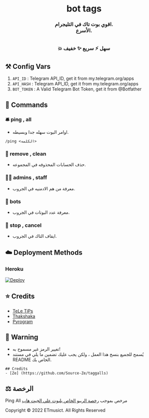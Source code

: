 <h1 align= center>bot tags</h1>
<h3 align = center>اقوي بوت تاك في التليجرام.
<br>الأسرع.
    
<br>💥 سهل    ⚡️ سريع    ✨ خفيف</h3>
    
## ⚒ Config Vars

1. `API_ID` : Telegram API_ID, get it from my.telegram.org/apps
2. `API_HASH` : Telegram API_ID, get it from my.telegram.org/apps
3. `BOT_TOKEN` : A Valid Telegram Bot Token, get it from @Botfather


## 📄 Commands

### 🛎 ping , all

- اوامر البوت سهله جدا وبسيطه.

```
/ping <الكلمه>    
```
    
### 👻 remove , clean

- حذف الحسابات المحذوفه في المجموعه.

### 👮🏻 admins , staff

- معرفة من هم الادمنيه في الجروب.

### 👾 bots 

- معرفة عدد البوتات في الجروب.

### 🛑 stop , cancel

- ايقاف التاك في الجروب.
 
 
## ☁️ Deployment Methods

### Heroku

[![Deploy](https://www.herokucdn.com/deploy/button.svg)](https://heroku.com/deploy?template=https://github.com/Source-Ze/taggalls)
    
    
## ⭐️ Credits
  
- [TeLe TiPs](https://github.com/Source-Ze)
- [Thakshaka](https://t.me/UI_XB)
- [Pyrogram](https://github.com/pyrogram/pyrogram)


## 🚨 Warning

- تغيير الرمز غير مسموح به! 
- يُسمح للجميع بنسخ هذا العمل ، ولكن يجب عليك تضمين ما يلي في مستند README الخاص بك.

```
## Credits
- [Ze] (https://github.com/Source-Ze/taggalls)
```


## ⚖️ الرخصة
  
Ping All مرخص بموجب [رخصة الريبو الخاص بلبوت علي الجيت هاب](https://github.com/Source-Ze )

Copyright ©️ 2022 ETmusict. All Rights Reserved
